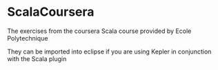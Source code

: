 ScalaCoursera
=============

The exercises from the coursera Scala course provided by Ecole Polytechnique

They can be imported into eclipse if you are using Kepler in conjunction with the Scala plugin
